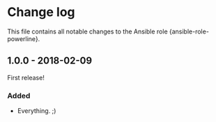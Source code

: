 # Change log

This file contains all notable changes to the Ansible role {ansible-role-powerline}.

## 1.0.0 - 2018-02-09

First release!

### Added
- Everything. ;)
